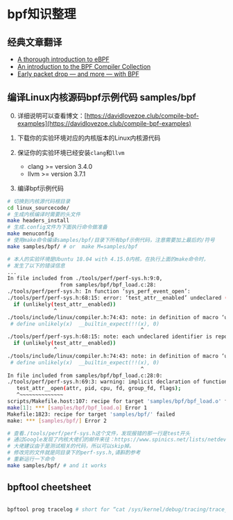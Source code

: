 # bpf知识整理

## 经典文章翻译
- [A thorough introduction to eBPF](https://davidlovezoe.club/ebpf-learning-001)
- [An introduction to the BPF Compiler Collection](https://davidlovezoe.club/ebpf-learning-bcc-intro)
- [Early packet drop — and more — with BPF](https://davidlovezoe.club/ebpf-learning-xdp-init-intro)

## 编译Linux内核源码bpf示例代码 samples/bpf 

0. 详细说明可以查看博文：[https://davidlovezoe.club/compile-bpf-examples](https://davidlovezoe.club/compile-bpf-examples)

1. 下载你的实验环境对应的内核版本的Linux内核源代码
2. 保证你的实验环境已经安装`clang`和`llvm`
    * clang >= version 3.4.0
    * llvm >= version 3.7.1
3. 编译bpf示例代码
```bash
# 切换到内核源代码根目录
cd linux_sourcecode/
# 生成内核编译时需要的头文件
make headers_install
# 生成.config文件为下面执行命令做准备
make menuconfig
# 使用make命令编译samples/bpf/目录下所有bpf示例代码，注意需要加上最后的/符号
make samples/bpf/ # or  make M=samples/bpf

# 本人的实验环境是Ubuntu 18.04 with 4.15.0内核，在执行上面的make命令时，
# 发生了以下的错误信息
...
In file included from ./tools/perf/perf-sys.h:9:0,
                 from samples/bpf/bpf_load.c:28:
./tools/perf/perf-sys.h: In function ‘sys_perf_event_open’:
./tools/perf/perf-sys.h:68:15: error: ‘test_attr__enabled’ undeclared (first use in this function)
  if (unlikely(test_attr__enabled))
               ^
./tools/include/linux/compiler.h:74:43: note: in definition of macro ‘unlikely’
 # define unlikely(x)  __builtin_expect(!!(x), 0)
                                           ^
./tools/perf/perf-sys.h:68:15: note: each undeclared identifier is reported only once for each function it appears in
  if (unlikely(test_attr__enabled))
               ^
./tools/include/linux/compiler.h:74:43: note: in definition of macro ‘unlikely’
 # define unlikely(x)  __builtin_expect(!!(x), 0)
                                           ^
In file included from samples/bpf/bpf_load.c:28:0:
./tools/perf/perf-sys.h:69:3: warning: implicit declaration of function ‘test_attr__open’ [-Wimplicit-function-declaration]
   test_attr__open(attr, pid, cpu, fd, group_fd, flags);
   ^~~~~~~~~~~~~~~
scripts/Makefile.host:107: recipe for target 'samples/bpf/bpf_load.o' failed
make[1]: *** [samples/bpf/bpf_load.o] Error 1
Makefile:1823: recipe for target 'samples/bpf/' failed
make: *** [samples/bpf/] Error 2

# 查看./tools/perf/perf-sys.h这个文件，发现报错的那一行是test开头
# 通过Google发现了内核大佬们的邮件来往：https://www.spinics.net/lists/netdev/msg608676.html
# 大佬建议由于是测试相关的代码，所以可以skip掉。
# 修改完的文件就是同目录下的perf-sys.h,请斟酌参考
# 重新运行一下命令
make samples/bpf/ # and it works
```

## bpftool cheetsheet
```bash

bpftool prog tracelog # short for “cat /sys/kernel/debug/tracing/trace_pipe”

```
